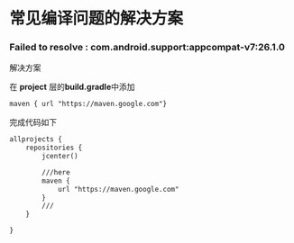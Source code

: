 # 常见编译问题的解决方案

### Failed to resolve : com.android.support:appcompat-v7:26.1.0

解决方案

在 **project** 层的**build.gradle**中添加 

```xml
maven { url "https://maven.google.com"}
```

完成代码如下

```xml
allprojects {
    repositories {
        jcenter()

		///here
        maven {
            url "https://maven.google.com"
        }
		///
    }

}
```

